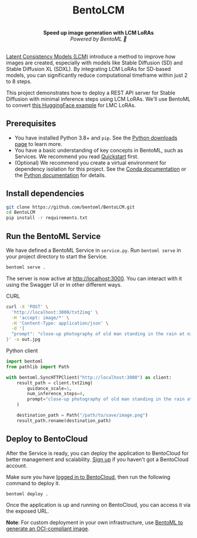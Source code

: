 <div align="center">
    <h1 align="center">BentoLCM</h1>
    <br>
    <strong>Speed up image generation with LCM LoRAs<br></strong>
    <i>Powered by BentoML 🍱</i>
    <br>
</div>
<br>

[Latent Consistency Models (LCM)](https://huggingface.co/papers/2310.04378) introduce a method to improve how images are created, especially with models like Stable Diffusion (SD) and Stable Diffusion XL (SDXL). By integrating LCM LoRAs for SD-based models, you can significantly reduce computational timeframe within just 2 to 8 steps.

This project demonstrates how to deploy a REST API server for Stable Diffusion with minimal inference steps using LCM LoRAs. We'll use BentoML to convert [this HuggingFace example](https://huggingface.co/blog/lcm_lora) for LMC LoRAs.

## Prerequisites

- You have installed Python 3.8+ and `pip`. See the [Python downloads page](https://www.python.org/downloads/) to learn more.
- You have a basic understanding of key concepts in BentoML, such as Services. We recommend you read [Quickstart](https://docs.bentoml.com/en/1.2/get-started/quickstart.html) first.
- (Optional) We recommend you create a virtual environment for dependency isolation for this project. See the [Conda documentation](https://conda.io/projects/conda/en/latest/user-guide/tasks/manage-environments.html) or the [Python documentation](https://docs.python.org/3/library/venv.html) for details.

## Install dependencies

```bash
git clone https://github.com/bentoml/BentoLCM.git
cd BentoLCM
pip install -r requirements.txt
```

## Run the BentoML Service

We have defined a BentoML Service in `service.py`. Run `bentoml serve` in your project directory to start the Service.

```bash
bentoml serve .
```

The server is now active at [http://localhost:3000](http://localhost:3000/). You can interact with it using the Swagger UI or in other different ways.

CURL

```bash
curl -X 'POST' \
  'http://localhost:3000/txt2img' \
  -H 'accept: image/*' \
  -H 'Content-Type: application/json' \
  -d '{
  "prompt": "close-up photography of old man standing in the rain at night, in a street lit by lamps, leica 35mm summilux"
}' -o out.jpg
```

Python client

```python
import bentoml
from pathlib import Path

with bentoml.SyncHTTPClient("http://localhost:3000") as client:
    result_path = client.txt2img(
        guidance_scale=1,
        num_inference_steps=4,
        prompt="close-up photography of old man standing in the rain at night, in a street lit by lamps, leica 35mm summilux",
    )

    destination_path = Path("/path/to/save/image.png")
    result_path.rename(destination_path)
```

## Deploy to BentoCloud

After the Service is ready, you can deploy the application to BentoCloud for better management and scalability. [Sign up](https://www.bentoml.com/) if you haven't got a BentoCloud account.

Make sure you have [logged in to BentoCloud](https://docs.bentoml.com/en/latest/bentocloud/how-tos/manage-access-token.html), then run the following command to deploy it.

```bash
bentoml deploy .
```

Once the application is up and running on BentoCloud, you can access it via the exposed URL.

**Note**: For custom deployment in your own infrastructure, use [BentoML to generate an OCI-compliant image](https://docs.bentoml.com/en/latest/guides/containerization.html).
